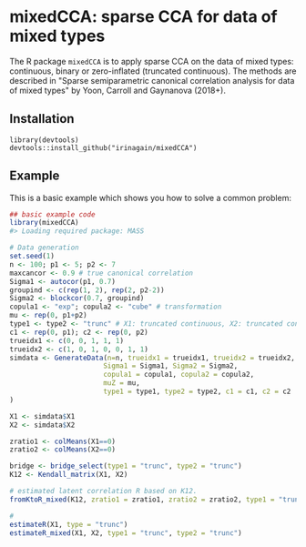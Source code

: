 <!-- README.md is generated from README.Rmd. Please edit that file -->
mixedCCA: sparse CCA for data of mixed types
============================================

The R package `mixedCCA` is to apply sparse CCA on the data of mixed types: continuous, binary or zero-inflated (truncated continuous). The methods are described in "Sparse semiparametric canonical correlation analysis for data of mixed types" by Yoon, Carroll and Gaynanova (2018+).

Installation
------------

``` install
library(devtools)
devtools::install_github("irinagain/mixedCCA")
```

Example
-------

This is a basic example which shows you how to solve a common problem:

``` r
## basic example code
library(mixedCCA)
#> Loading required package: MASS

# Data generation
set.seed(1)
n <- 100; p1 <- 5; p2 <- 7
maxcancor <- 0.9 # true canonical correlation
Sigma1 <- autocor(p1, 0.7)
groupind <- c(rep(1, 2), rep(2, p2-2))
Sigma2 <- blockcor(0.7, groupind)
copula1 <- "exp"; copula2 <- "cube" # transformation
mu <- rep(0, p1+p2)
type1 <- type2 <- "trunc" # X1: truncated continuous, X2: truncated continuous
c1 <- rep(0, p1); c2 <- rep(0, p2)
trueidx1 <- c(0, 0, 1, 1, 1)
trueidx2 <- c(1, 0, 1, 0, 0, 1, 1)
simdata <- GenerateData(n=n, trueidx1 = trueidx1, trueidx2 = trueidx2, maxcancor = maxcancor,
                       Sigma1 = Sigma1, Sigma2 = Sigma2,
                       copula1 = copula1, copula2 = copula2,
                       muZ = mu,
                       type1 = type1, type2 = type2, c1 = c1, c2 = c2
)

X1 <- simdata$X1
X2 <- simdata$X2

zratio1 <- colMeans(X1==0)
zratio2 <- colMeans(X2==0)

bridge <- bridge_select(type1 = "trunc", type2 = "trunc")
K12 <- Kendall_matrix(X1, X2)

# estimated latent correlation R based on K12.
fromKtoR_mixed(K12, zratio1 = zratio1, zratio2 = zratio2, type1 = "trunc", type2 = "trunc")

# 
estimateR(X1, type = "trunc")
estimateR_mixed(X1, X2, type1 = "trunc", type2 = "trunc")
```
